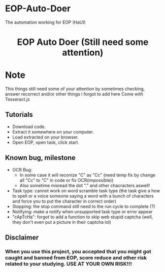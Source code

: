 # EOP-Auto-Doer
The automation working for EOP (HaUI)

<h1 align="center">EOP Auto Doer (Still need some attention)</h1>
<p align="center">

# Note

This things still need some of your attention by sometimes checking, answer recorrect and/or other things i forgot to add here
Come with Tesseract.js

## Tutorials

 - Download code.
 - Extract it somewhere on your computer.
 - Load extracted on your browser.
 - Open EOP, open task, click start.

## Known bug, milestone

 -   OCR Bug:
     - In some case it will reconize "C" as "Cc" (need temp fix by change all "Cc" to "C" in code or fix OCR(impossible))
     - Also sometime misread the dot "." and other chacracters aswell!
 - Task type: cannot work on word scramble task type (the task give a how to spell or a voice someone saying a word with a bunch of characters and force you to put the character in correct order)
 - Stopping: the stop command still need to the run cycle to complete (?)
 - Notifying: make a notify when unsupported task type or error appear
 - "cApTcHa": forgot to add a function to skip web stupid captcha (well, they don't even put a picture in their captcha lol)

## Disclaimer

### When you use this project, you accepted that you might got caught and banned from EOP, score reduce and other risk related to your studying. USE AT YOUR OWN RISK!!!
